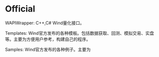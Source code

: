 Official
========

WAPIWrapper:
C++,C# Wind量化接口。

Templates:
Wind官方发布的各种模板。包括数据获取、回测、模拟交易、实盘等。主要为方便用户参考，构建自己的程序。

Samples:
Wind官方发布的各种例子。主要为
